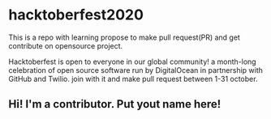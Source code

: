 # hacktoberfest2020
This is a repo with learning propose to make pull request(PR) and get contribute on opensource project.

Hacktoberfest is open to everyone in our global community! a month-long celebration of open source software run by DigitalOcean in partnership with GitHub and Twilio. join with it and make pull request between 1-31 october.

## Hi! I'm a contributor. Put yout name here!
